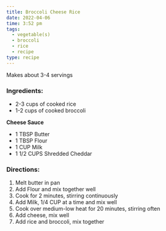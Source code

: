```yaml
---
title: Broccoli Cheese Rice
date: 2022-04-06
time: 3:52 pm
tags:
  - vegetable(s)
  - broccoli
  - rice
  - recipe
type: recipe
---
```


<p>Makes about 3-4 servings</p>

### Ingredients:

- 2-3 cups of cooked rice
- 1-2 cups of cooked broccoli

**Cheese Sauce**

- 1 TBSP Butter
- 1 TBSP Flour
- 1 CUP Milk
- 1 1/2 CUPS Shredded Cheddar

### Directions:

1. Melt butter in pan
2. Add Flour and mix together well
3. Cook for 2 minutes, stirring continuously
4. Add Milk, 1/4 CUP at a time and mix well
5. Cook over medium-low heat for 20 minutes, stirring often
6. Add cheese, mix well
7. Add rice and broccoli, mix together
